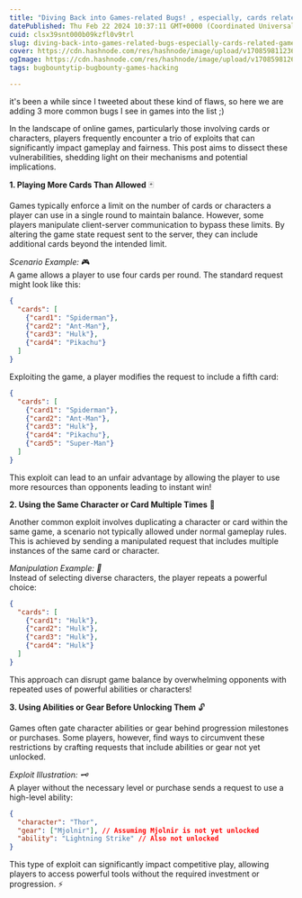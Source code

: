 ```yaml
---
title: "Diving Back into Games-related Bugs! , especially, cards related games! 🕹️🎮"
datePublished: Thu Feb 22 2024 10:37:11 GMT+0000 (Coordinated Universal Time)
cuid: clsx39snt000b09kzfl0v9trl
slug: diving-back-into-games-related-bugs-especially-cards-related-games
cover: https://cdn.hashnode.com/res/hashnode/image/upload/v1708598112364/4f8ac85c-e6b6-4548-aebf-571c52c0d9b1.webp
ogImage: https://cdn.hashnode.com/res/hashnode/image/upload/v1708598126981/f0a7b934-7171-4f5e-b85d-68ce81da25d0.webp
tags: bugbountytip-bugbounty-games-hacking

---
```


it's been a while since I tweeted about these kind of flaws, so here we are adding 3 more common bugs I see in games into the list ;)  
  
In the landscape of online games, particularly those involving cards or characters, players frequently encounter a trio of exploits that can significantly impact gameplay and fairness. This post aims to dissect these vulnerabilities, shedding light on their mechanisms and potential implications.

**1\. Playing More Cards Than Allowed** 🃏

Games typically enforce a limit on the number of cards or characters a player can use in a single round to maintain balance. However, some players manipulate client-server communication to bypass these limits. By altering the game state request sent to the server, they can include additional cards beyond the intended limit.

*Scenario Example:* 🎮  
A game allows a player to use four cards per round. The standard request might look like this:

```json
{
  "cards": [
    {"card1": "Spiderman"},
    {"card2": "Ant-Man"},
    {"card3": "Hulk"},
    {"card4": "Pikachu"}
  ]
}
```

Exploiting the game, a player modifies the request to include a fifth card:

```json
{
  "cards": [
    {"card1": "Spiderman"},
    {"card2": "Ant-Man"},
    {"card3": "Hulk"},
    {"card4": "Pikachu"},
    {"card5": "Super-Man"}
  ]
}
```

This exploit can lead to an unfair advantage by allowing the player to use more resources than opponents leading to instant win!

**2\. Using the Same Character or Card Multiple Times** 🔄️

Another common exploit involves duplicating a character or card within the same game, a scenario not typically allowed under normal gameplay rules. This is achieved by sending a manipulated request that includes multiple instances of the same card or character.

*Manipulation Example: 🔁*  
Instead of selecting diverse characters, the player repeats a powerful choice:

```json
{
  "cards": [
    {"card1": "Hulk"},
    {"card2": "Hulk"},
    {"card3": "Hulk"},
    {"card4": "Hulk"}
  ]
}
```

This approach can disrupt game balance by overwhelming opponents with repeated uses of powerful abilities or characters!

**3\. Using Abilities or Gear Before Unlocking Them** 🔓

Games often gate character abilities or gear behind progression milestones or purchases. Some players, however, find ways to circumvent these restrictions by crafting requests that include abilities or gear not yet unlocked.

*Exploit Illustration: 🗝️*  
A player without the necessary level or purchase sends a request to use a high-level ability:

```json
{
  "character": "Thor",
  "gear": ["Mjolnir"], // Assuming Mjolnir is not yet unlocked
  "ability": "Lightning Strike" // Also not unlocked
}
```

This type of exploit can significantly impact competitive play, allowing players to access powerful tools without the required investment or progression. ⚡